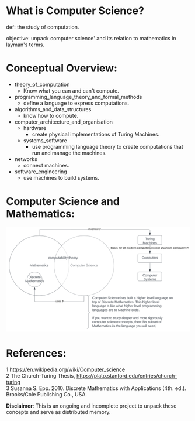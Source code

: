 # What is Computer Science?
def: the study of computation.

objective: unpack computer science¹ and its relation to mathematics in layman's terms.

# Conceptual Overview:
* theory_of_computation
  * Know what you can and can't compute.
* programming_language_theory_and_formal_methods
  * define a language to express computations.
* algorithms_and_data_structures
  * know how to compute.
* computer_architecture_and_organisation
  * hardware
    * create physical implementations of Turing Machines.
  * systems_software
    * use programming language theory to create computations that run and manage the machines.
* networks
  * connect machines.
* software_engineering
  * use machines to build systems.

# Computer Science and Mathematics:
![image info](./mathematics_and_computer_science.svg)
# References:
1 https://en.wikipedia.org/wiki/Computer_science  
2 The Church-Turing Thesis, https://plato.stanford.edu/entries/church-turing  
3 Susanna S. Epp. 2010. Discrete Mathematics with Applications (4th. ed.). Brooks/Cole Publishing Co., USA.

**Disclaimer**: This is an ongoing and incomplete project to unpack these concepts and serve as distributed memory.

